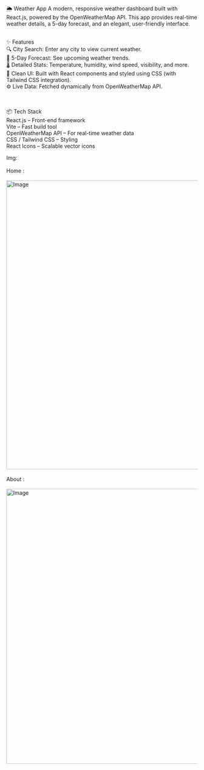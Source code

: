 🌦️ Weather App
A modern, responsive weather dashboard built with React.js, powered by the OpenWeatherMap API.
This app provides real-time weather details, a 5-day forecast, and an elegant, user-friendly interface.
<br>
<br>

✨ Features<br>
🔍 City Search: Enter any city to view current weather.<br>
📅 5-Day Forecast: See upcoming weather trends.<br>
🌡️ Detailed Stats: Temperature, humidity, wind speed, visibility, and more.<br>
🎨 Clean UI: Built with React components and styled using CSS (with Tailwind CSS integration).<br>
⚙️ Live Data: Fetched dynamically from OpenWeatherMap API.<br>
<br>
<br>

📦 Tech Stack<br>
React.js – Front-end framework<br>
Vite – Fast build tool<br>
OpenWeatherMap API – For real-time weather data<br>
CSS / Tailwind CSS – Styling<br>
React Icons – Scalable vector icons<br>

Img:
<br>
<br>
Home :
<br>
<br>
<img width="959" height="761" alt="Image" src="https://github.com/user-attachments/assets/5f4e635f-f240-4243-b45f-a6ed7e4f660b" />
<br>
<br>
About :
<br>
<br>
<img width="962" height="724" alt="Image" src="https://github.com/user-attachments/assets/e5b32125-4927-4b7f-a6cf-e7d4266b2164" />
